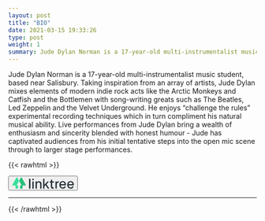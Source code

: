 ```yaml
---
layout: post
title: "BIO"
date: 2021-03-15 19:33:26
type: post
weight: 1
summary: Jude Dylan Norman is a 17-year-old multi-instrumentalist music student, based near Salisbury. Taking inspiration from an array of artists, Jude Dylan mixes elements of modern indie rock acts like the Arctic Monkeys and Catfish and the Bottlemen with song-writing greats such as The Beatles, Led Zeppelin and the Velvet Underground. He enjoys “challenge the rules” experimental recording techniques which in turn compliment his natural musical ability. Live performances from Jude Dylan bring a wealth of enthusiasm and sincerity blended with honest humour.  Jude has captivated audiences from his initial tentative steps into the open mic scene through to larger stage performances.
---
```


Jude Dylan Norman is a 17-year-old multi-instrumentalist music student, based near Salisbury. Taking inspiration from an array of artists, Jude Dylan mixes elements of modern indie rock acts like the Arctic Monkeys and Catfish and the Bottlemen with song-writing greats such as The Beatles, Led Zeppelin and the Velvet Underground. He enjoys “challenge the rules” experimental recording techniques which in turn compliment his natural musical ability. Live performances from Jude Dylan bring a wealth of enthusiasm and sincerity blended with honest humour - Jude has captivated audiences from his initial tentative steps into the open mic scene through to larger stage performances.
<br/>

{{< rawhtml  >}}
<p>
      <button class="ns-linktree-btn">
        <a href="https://linktr.ee/JudeDylan" target="_blank">
          <svg
            viewBox="-23.044000000000004 -18.006999999999998 10828.765 2026.6576107229826"
            xmlns="http://www.w3.org/2000/svg"
            width="125"
            height="23.5"
          >
            <path
              d="M2354.161 1301.182L1668.091 54.019c-39.63-72.025-143.129-72.025-182.749 0l-302.8 550.443 383.266 696.72a85.084 85.084 0 0 1 10.73 47.037c-3.122 46.472-45.124 87.316-102.054 87.34h.047c-.036 0-.061.011-.1.011h-124.07v475.586a88.843 88.843 0 0 0 88.844 88.844h275.032a88.843 88.843 0 0 0 88.843-88.843v-475.6h459.7c75.943.002 125.341-72.636 91.381-134.375z"
              fill="#28bf7b"
            />
            <path
              d="M879.734 54.02c-39.621-72.027-143.119-72.027-182.749 0L10.915 1301.183c-33.959 61.738 15.437 134.376 91.377 134.376H562v475.6A88.843 88.843 0 0 0 650.839 2000h275.032a88.843 88.843 0 0 0 88.843-88.843v-475.586H890.646c-.035 0-.062-.012-.1-.012h.047c-56.93-.023-98.932-40.868-102.054-87.34a85.079 85.079 0 0 1 10.729-47.036l383.267-696.72z"
              fill="#39e09b"
            />
            <path
              d="M3719.186 228.4c23.837 0 47.668 15.891 47.668 47.669v158.887c0 23.837-15.892 47.668-47.668 47.668h-166.832q-47.664 0-47.668-47.668V276.071c0-23.832 15.892-47.669 47.668-47.669zm6506.519 619.663c-103.362 0-190.591 39.723-246.361 111.222q-95.329 107.248-95.331 238.331h683.376c-8.1-95.253-31.776-182.72-87.546-246.276-55.53-71.497-142.999-103.275-254.138-103.275zm-1382.406 0c-103.275 0-190.661 39.723-246.43 111.222q-95.1 107.248-95.177 238.331h683.216c-7.94-95.253-31.694-182.72-87.386-246.276-55.607-71.497-143.155-103.275-254.222-103.275zm-778.621-150.939c23.831 0 55.447 0 79.438 7.939 23.916 7.946 31.862 31.784 31.862 47.669l-23.837 143c-7.941 23.832-31.695 39.722-55.609 31.777-15.808 0-31.616-7.945-55.53-7.945-150.863 0-230.309 103.278-230.309 309.831V1928.5c0 23.833-15.89 47.745-47.745 47.745h-151.022c-23.831 7.866-39.724-8.023-39.724-39.8V760.678c0-23.831 15.893-47.669 39.724-47.669h135.053c23.837 0 47.668 15.892 47.668 47.669v95.332h7.946c23.908-47.666 63.632-87.386 111.139-119.163 47.745-31.784 95.331-39.723 150.946-39.723zm2169.05-47.83c166.907 0 309.747 63.561 413.107 182.724 103.277 119.165 158.886 286.077 158.886 492.551v23.992c0 23.834-15.893 47.666-47.824 47.666h-826.215c-23.993 0-47.746 23.913-47.746 47.825 8.024 87.389 39.722 166.833 87.47 230.229 63.553 71.5 142.993 111.221 254.061 111.221q83.528 0 143.152-23.833c39.724-15.889 79.446-39.722 103.278-63.555 31.622-31.778 47.668-55.611 63.555-71.5 8.023-7.944 15.891-23.832 23.837-31.777 15.885-31.778 47.662-39.722 71.494-23.833l103.277 79.443c15.89 15.889 23.837 39.722 8.029 55.611-47.747 71.5-111.145 135.055-182.8 190.665-87.392 55.531-198.614 87.389-317.776 87.389-174.7 0-317.776-63.555-428.838-182.721-111.223-119.166-166.992-286.077-166.992-484.687 0-206.633 55.609-365.521 166.992-484.686 111.062-119.163 246.277-182.724 421.053-182.724zm-1382.244 0c166.915 0 309.753 63.561 413.03 182.724C9367.868 951.183 9423.4 1118.1 9423.4 1324.569v23.992c0 23.834-15.808 47.666-47.663 47.666h-826.215c-23.837 0-47.668 23.913-47.668 47.825 7.946 87.389 39.724 166.833 87.386 230.229 63.638 71.5 143.082 111.221 254.221 111.221q83.414 0 143-23.833c39.722-15.889 79.444-39.722 103.354-63.555 31.7-31.778 47.745-55.611 63.476-71.5 8.1-7.944 15.97-23.832 23.993-31.777 15.568-31.778 47.345-39.722 71.183-23.833l103.354 79.443c15.808 15.889 23.915 39.722 8.023 55.611-47.745 71.5-111.139 135.055-182.721 190.665-87.548 55.531-198.608 87.389-317.77 87.389-174.777 0-317.776-63.555-429-182.721s-166.83-286.077-166.83-484.687c0-206.633 55.53-365.521 166.83-484.686s246.278-182.724 421.131-182.724zm-3853.255 159.05c79.446 87.388 127.192 198.609 127.192 349.473v786.414c0 23.833-15.891 47.746-47.746 47.746h-143c-23.831 0-47.67-15.81-47.67-47.746v-723.018c0-214.419-87.461-325.8-270.108-325.8-87.384 0-166.83 23.833-222.438 79.444s-79.446 127.189-79.446 214.5v754.715c0 23.834-15.891 47.667-47.746 47.667h-143c-31.7-7.626-47.585-23.515-47.585-55.293V760.678c0-23.831 15.885-47.669 47.663-47.669h143c23.838 0 47.668 15.892 47.668 47.669v79.443h7.947c47.662-63.555 127.107-119.166 246.275-150.943h7.94c182.725-23.831 325.725 15.885 421.054 119.166zm1954.4-405.165c23.831 0 47.662 15.891 47.662 47.669v262.161H7270.4c23.837 0 47.668 15.892 47.668 47.669V871.9c0 23.834-15.808 47.666-47.668 47.666h-270.112v643.5c0 71.421 7.947 119.166 31.778 150.864 23.752 31.857 63.476 47.746 127.029 47.746h55.615c23.831 0 47.662 15.889 47.662 47.666v135.048c0 23.833-15.808 47.666-47.662 47.666h-71.5c-134.975 0-230.229-31.619-293.861-95.253-55.692-79.523-87.47-174.856-87.47-309.911V919.564h-143c-23.831 0-47.824-15.888-47.824-47.666v-111.22c8.1-23.831 23.993-47.669 47.824-47.669h150.946V450.848c0-23.832 15.808-47.669 47.745-47.669zM3703.3 713.009c23.831 0 47.662 15.892 47.662 47.669V1944.39c0 23.833-15.808 47.666-47.662 47.666h-143c-23.832-7.944-47.669-23.833-47.669-55.611V760.678c0-23.831 23.837-47.669 47.669-47.669zm-572-476.661c23.838 0 47.67 15.891 47.67 47.669V1944.39c0 23.833-15.892 47.666-47.746 47.666h-150.861c-23.837-7.944-47.669-23.833-47.669-55.611V284.017c0-23.838 15.892-47.669 47.669-47.669zm2462.758 0c23.831 0 47.663 15.891 47.663 47.669v1000.989h7.944l500.5-548.159c0-15.892 15.885-23.838 23.831-23.838h182.723c39.716 0 55.607 47.669 31.693 71.5l-365.361 413.107c-15.885 15.889-15.885 39.722 0 55.611l444.884 667.328c15.893 31.7 0 71.42-39.716 71.42h-158.892c-15.808 0-31.616-8.024-39.722-15.81L5824.443 1372.4h-7.943l-166.832 182.72c-6.81 6.946-7.777 13.658-7.919 25.44l-.025 371.779c0 23.833-15.887 47.666-47.663 47.666h-143c-23.831-15.888-47.67-31.777-47.67-63.555V284.017c0-23.838 15.892-47.669 47.67-47.669z"
              fill="#263238"
              fill-rule="evenodd"
            />
          </svg>
        </a>
      </button>
    </p>
    <hr/>

{{< /rawhtml >}}

